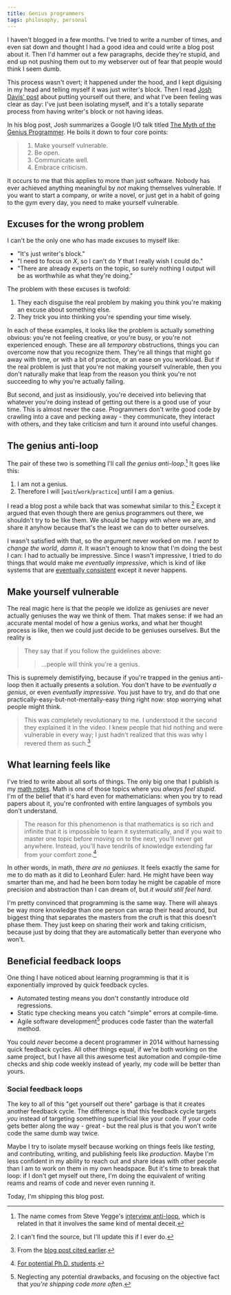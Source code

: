```yaml
---
title: Genius programmers
tags: philosophy, personal
---
```


I haven't blogged in a few months. I've tried to write a number of times, and even sat down and thought I had a good idea and could write a blog post about it. Then I'd hammer out a few paragraphs, decide they're stupid, and end up not pushing them out to my webserver out of fear that people would think I seem dumb.

This process wasn't overt; it happened under the hood, and I kept diguising in my head and telling myself it was just writer's block. Then I read [Josh Davis' post](http://joshldavis.com/2014/06/13/put-yourself-out-there/) about putting yourself out there, and what I've been feeling was clear as day: I've just been isolating myself, and it's a totally separate process from having writer's block or not having ideas.

In his blog post, Josh summarizes a Google I/O talk titled [The Myth of the Genius Programmer](http://joshldavis.com/2014/06/13/put-yourself-out-there/). He boils it down to four core points:

> 1. Make yourself vulnerable.
> 2. Be open.
> 3. Communicate well.
> 4. Embrace criticism.

It occurs to me that this applies to more than just software. Nobody has ever achieved anything meaningful by *not* making themselves vulnerable. If you want to start a company, or write a novel, or just get in a habit of going to the gym every day, you need to make yourself vulnerable.

## Excuses for the wrong problem

I can't be the only one who has made excuses to myself like:

- "It's just writer's block."
- "I need to focus on *X*, so I can't do *Y* that I really wish I could do."
- "There are already experts on the topic, so surely nothing I output will be as worthwhile as what they're doing."

The problem with these excuses is twofold:

1. They each disguise the real problem by making you think you're making an excuse about something else.
2. They trick you into thinking you're spending your time wisely.

In each of these examples, it looks like the problem is actually something obvious: you're not feeling creative, or you're busy, or you're not experienced enough. These are all *temporary* obstructions, things you can overcome now that you recognize them. They're all things that might go away with time, or with a bit of practice, or an ease on you workload. But if the real problem is just that you're not making yourself vulnerable, then you don't naturally make that leap from the reason you think you're not succeeding to why you're actually failing.

But second, and just as insidiously, you're deceived into believing that whatever you're doing instead of getting out there is a good use of your time. This is almost never the case. Programmers don't write good code by crawling into a cave and pecking away - they communicate, they interact with others, and they take criticism and turn it around into useful changes.

## The genius anti-loop

The pair of these two is something I'll call *the genius anti-loop*.[^antiloops] It goes like this:

1. I am not a genius.
2. Therefore I will [`wait`/`work`/`practice`] until I am a genius.

I read a blog post a while back that was somewhat similar to this.[^unsourced] Except it argued that even though there are genius programmers out there, we shouldn't try to be like them. We should be happy with where we are, and share it anyhow because that's the least we can do to better ourselves.

I wasn't satisfied with that, so the argument never worked on me. *I want to change the world, damn it*. It wasn't enough to know that I'm doing the best I can: I had to actually be impressive. Since I wasn't impressive, I tried to do things that would make me *eventually impressive*, which is kind of like systems that are [eventually consistent](http://en.wikipedia.org/wiki/Eventual_consistency) except it never happens.

## Make yourself vulnerable

The real magic here is that the people we idolize as geniuses are never actually geniuses the way we think of them. That makes sense: if we had an accurate mental model of how a genius works, and what her thought process is like, then we could just decide to be geniuses ourselves. But the reality is

> They say that if you follow the guidelines above:
>
>> ...people will think you're a genius.

This is supremely demistifying, because if you're trapped in the genius anti-loop then it actually presents a solution. You don't have to be *eventually a genius*, or even *eventually impressive*. You just have to try, and do that one practically-easy-but-not-mentally-easy thing right now: stop worrying what people might think.

> This was completely revolutionary to me. I understood it the second they explained it in the video. I knew people that hid nothing and were vulnerable in every way; I just hadn't realized that this was why I revered them as such.[^joshblogpost]


## What learning feels like

I've tried to write about all sorts of things. The only big one that I publish is my [math notes](/tex.html). Math is one of those topics where you *always feel stupid*. I'm of the belief that it's hard even for mathematicians: when you try to read papers about it, you're confronted with entire languages of symbols you don't understand.

> The reason for this phenomenon is that mathematics is so rich and infinite that it is impossible to learn it systematically, and if you wait to master one topic before moving on to the next, you'll never get anywhere. Instead, you'll have tendrils of knowledge extending far from your comfort zone.[^mathishard]

In other words, in math, *there are no geniuses*. It feels exactly the same for me to do math as it did to Leonhard Euler: hard. He might have been way smarter than me, and had he been born today he might be capable of more precision and abstraction than I can dream of, but *it would still feel hard*.

I'm pretty convinced that programming is the same way. There will always be way more knowledge than one person can wrap their head around, but biggest thing that separates the masters from the cruft is that this doesn't phase them. They just keep on sharing their work and taking criticism, because just by doing that they are automatically better than everyone who won't.

## Beneficial feedback loops

One thing I have noticed about learning programming is that it is exponentially improved by quick feedback cycles.

- Automated testing means you don't constantly introduce old regressions.
- Static type checking means you catch "simple" errors at compile-time.
- Agile software development[^agile] produces code faster than the waterfall method.

You could *never* become a decent programmer in 2014 without harnessing quick feedback cycles. All other things equal, if we're both working on the same project, but I have all this awesome test automation and compile-time checks and ship code weekly instead of yearly, my code will be better than yours.

### Social feedback loops

The key to all of this "get yourself out there" garbage is that it creates another feedback cycle. The difference is that this feedback cycle targets *you* instead of targeting something superficial like your code. If your code gets better along the way - great - but the real plus is that you won't write code the same dumb way twice.

Maybe I try to isolate myself because working on things feels like *testing*, and contributing, writing, and publishing feels like *production*. Maybe I'm less confident in my ability to reach out and share ideas with other people than I am to work on them in my own headspace. But it's time to break that loop: if I don't get myself out there, I'm doing the equivalent of writing reams and reams of code and never even running it.

Today, I'm shipping this blog post.

[^mathishard]: [For potential Ph.D. students](http://math.stanford.edu/~vakil/potentialstudents.html).
[^unsourced]: I can't find the source, but I'll update this if I ever do.
[^antiloops]: The name comes from Steve Yegge's [interview anti-loop](http://steve-yegge.blogspot.com/2008/03/get-that-job-at-google.html),  which is related in that it involves the same kind of mental deceit.
[^joshblogpost]: From the [blog post cited earlier](http://joshldavis.com/2014/06/13/put-yourself-out-there/).
[^agile]: Neglecting any potential drawbacks, and focusing on the objective fact that *you're shipping code more often*.
